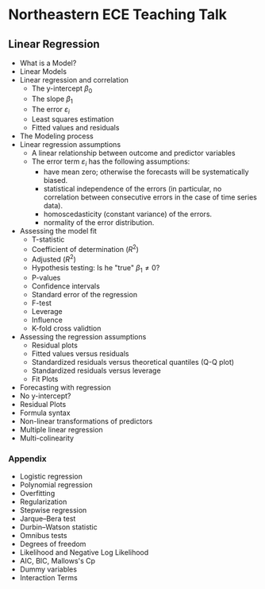 
# Northeastern ECE Teaching Talk

## Linear Regression  

* What is a Model?   
* Linear Models     
* Linear regression and correlation 
  - The y-intercept $\beta_0$ 
  - The slope $\beta_1$    
  - The error $\varepsilon_i$    
  - Least squares estimation  
  - Fitted values and residuals   
* The Modeling process      
* Linear regression assumptions   
  - A linear relationship between outcome and predictor variables       
  - The error term $\varepsilon_i$ has the following assumptions:  
    * have mean zero; otherwise the forecasts will be systematically biased.
    * statistical independence of the errors (in particular, no correlation between consecutive errors in the case of time series data).
    * homoscedasticity (constant variance) of the errors.
    * normality of the error distribution.   
* Assessing the model fit 
  - T-statistic   
  - Coefficient of determination ($R^2)$  
  - Adjusted ($R^2)$   
  - Hypothesis testing: Is he "true" $\beta_1 \neq 0$?    
  - P-values    
  - Confidence intervals        
  - Standard error of the regression   
  - F-test     
  - Leverage    
  - Influence       
  - K-fold cross validtion   
* Assessing the regression assumptions  
  - Residual plots    
  - Fitted values versus residuals  
  - Standardized residuals versus theoretical quantiles (Q-Q plot)        
  - Standardized residuals versus leverage    
  - Fit Plots  
* Forecasting with regression  
* No y-intercept?   
* Residual Plots   
* Formula syntax   
* Non-linear transformations of predictors   
* Multiple linear regression 
* Multi-colinearity 


###  Appendix       
* Logistic regression
* Polynomial regression
* Overfitting  
* Regularization   
* Stepwise regression   
* Jarque–Bera test  
* Durbin–Watson statistic  
* Omnibus tests  
* Degrees of freedom   
* Likelihood and Negative Log Likelihood  
* AIC, BIC, Mallows's Cp  
* Dummy variables
* Interaction Terms 


